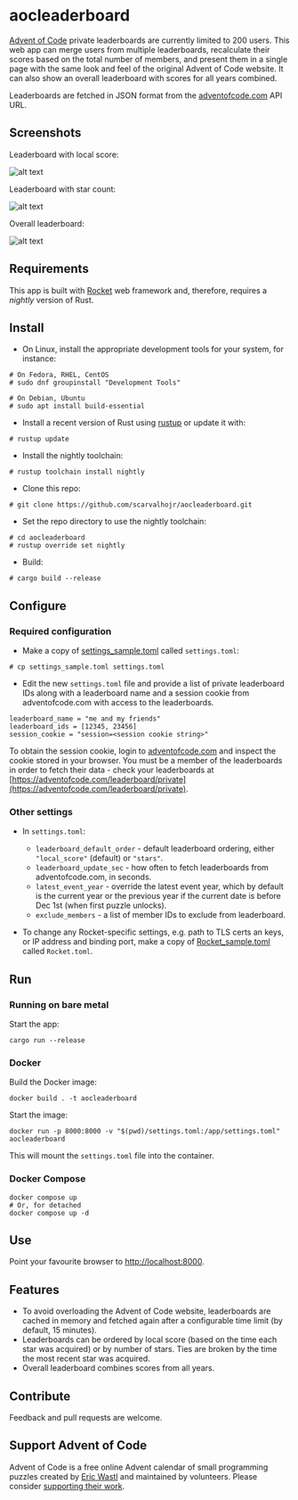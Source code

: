 # aocleaderboard

[Advent of Code](https://adventofcode.com) private leaderboards are currently
limited to 200 users. This web app can merge users from multiple
leaderboards, recalculate their scores based on the total number of members, and
present them in a single page with the same look and feel of the original
Advent of Code website. It can also show an overall leaderboard with scores
for all years combined.

Leaderboards are fetched in JSON format from the
[adventofcode.com](https://adventofcode.com) API URL.

## Screenshots

Leaderboard with local score:

![alt text](https://github.com/scarvalhojr/aocleaderboard/blob/main/local_score.png)

Leaderboard with star count:

![alt text](https://github.com/scarvalhojr/aocleaderboard/blob/main/stars.png)

Overall leaderboard:

![alt text](https://github.com/scarvalhojr/aocleaderboard/blob/main/overall.png)

## Requirements

This app is built with [Rocket](https://rocket.rs) web framework and, therefore,
requires a _nightly_ version of Rust.

## Install

- On Linux, install the appropriate development tools for your system, for
instance:
```
# On Fedora, RHEL, CentOS
# sudo dnf groupinstall "Development Tools"

# On Debian, Ubuntu
# sudo apt install build-essential
```

- Install a recent version of Rust using [rustup](https://rustup.rs/) or update
it with:
```
# rustup update
```

- Install the nightly toolchain:
```
# rustup toolchain install nightly
```

- Clone this repo:
```
# git clone https://github.com/scarvalhojr/aocleaderboard.git
```

- Set the repo directory to use the nightly toolchain:
```
# cd aocleaderboard
# rustup override set nightly
```

- Build:
```
# cargo build --release
```

## Configure

### Required configuration

- Make a copy of [settings_sample.toml](settings_sample.toml) called
  `settings.toml`:

```
# cp settings_sample.toml settings.toml
```

- Edit the new `settings.toml` file and provide a list of private leaderboard
  IDs along with a leaderboard name and a session cookie from adventofcode.com
  with access to the leaderboards.

```
leaderboard_name = "me and my friends"
leaderboard_ids = [12345, 23456]
session_cookie = "session=<session cookie string>"
```

To obtain the session cookie, login to [adventofcode.com](adventofcode.com)
and inspect the cookie stored in your browser. You must be a member of the
leaderboards in order to fetch their data - check your leaderboards at
[https://adventofcode.com/leaderboard/private](https://adventofcode.com/leaderboard/private).

### Other settings

- In `settings.toml`:
  - `leaderboard_default_order` - default leaderboard ordering, either
    `"local_score"` (default) or `"stars"`.
  - `leaderboard_update_sec` - how often to fetch leaderboards from
    adventofcode.com, in seconds.
  - `latest_event_year` - override the latest event year, which by default is
    the current year or the previous year if the current date is before Dec 1st
    (when first puzzle unlocks).
  - `exclude_members` - a list of member IDs to exclude from leaderboard.

- To change any Rocket-specific settings, e.g. path to TLS certs an keys, or
  IP address and binding port, make a copy of
  [Rocket_sample.toml](Rocket_sample.toml) called `Rocket.toml`.

## Run

### Running on bare metal
Start the app:
```console
cargo run --release
```

### Docker
Build the Docker image:
```console
docker build . -t aocleaderboard
```

Start the image:
```console
docker run -p 8000:8000 -v "$(pwd)/settings.toml:/app/settings.toml" aocleaderboard
```
This will mount the `settings.toml` file into the container. 

### Docker Compose
```console
docker compose up
# Or, for detached
docker compose up -d
```

## Use

Point your favourite browser to [http://localhost:8000](http://localhost:8000).

## Features

- To avoid overloading the Advent of Code website, leaderboards are cached in
   memory and fetched again after a configurable time limit (by default, 15
   minutes).
- Leaderboards can be ordered by local score (based on the time each star was
  acquired) or by number of stars. Ties are broken by the time the most recent
  star was acquired.
- Overall leaderboard combines scores from all years.

## Contribute

Feedback and pull requests are welcome.

## Support Advent of Code

Advent of Code is a free online Advent calendar of small programming puzzles
created by [Eric Wastl](http://was.tl/) and maintained by volunteers. Please
consider [supporting their work](https://adventofcode.com/support).


